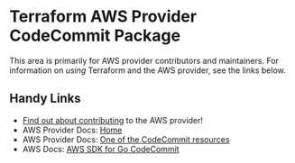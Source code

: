# Terraform AWS Provider CodeCommit Package

This area is primarily for AWS provider contributors and maintainers. For information on _using_ Terraform and the AWS provider, see the links below.


## Handy Links

* [Find out about contributing](../../../docs/contributing) to the AWS provider!
* AWS Provider Docs: [Home](https://registry.terraform.io/providers/hashicorp/aws/latest/docs)
* AWS Provider Docs: [One of the CodeCommit resources](https://registry.terraform.io/providers/hashicorp/aws/latest/docs/resources/codecommit_repository)
* AWS Docs: [AWS SDK for Go CodeCommit](https://docs.aws.amazon.com/sdk-for-go/api/service/codecommit/)
